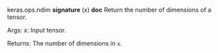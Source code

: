 keras.ops.ndim
__signature__
(x)
__doc__
Return the number of dimensions of a tensor.

Args:
    x: Input tensor.

Returns:
    The number of dimensions in `x`.
